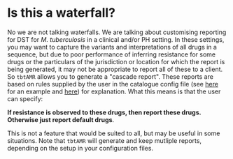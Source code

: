 # Is this a waterfall?

No we are not talking waterfalls. We are talking about customising reporting for DST for _M. tuberculosis_ in a clinical and/or PH setting. In these settings, you may want to capture the variants and interpretations of all drugs in a sequence, but due to poor performance of inferring resistance for some drugs or the particulars of the jurisdiction or location for which the report is being generated, it may not be appropriate to report all of these to a client. So `tbtAMR` allows you to generate a "cascade report". These reports are based on rules supplied by the user in the catalogue config file (see [here](https://github.com/MDU-PHL/tbtamr/blob/master/example_criteria/db_config_who_v2.json) for an example and [here](customisation.md)) for explanation. What this means is that the user can specify: 

**If resistance is observed to these drugs, then report these drugs. Otherwise just report default drugs**. 

This is not a feature that would be suited to all, but may be useful in some situations. Note that `tbtAMR` will generate and keep mutliple reports, depending on the setup in your configuration files.
